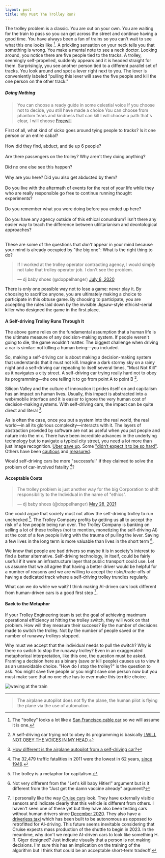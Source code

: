 ```yaml
---
layout: post
title: Why Must The Trolley Run?
---
```


The trolley problem is a classic. You are out on your own. You are waiting for the train to pass so you can get across the street and continue having a good time. You have always been a fan of trains so you can't wait to see what this one looks like&nbsp;[^1]. A prickling sensation on your neck tells you that something is wrong. You make a mental note to see a neck doctor. Looking around, you notice there are five people tied to the tracks. A trolley, seemingly self-propelled, suddenly appears and it is headed straight for them. Surprisingly, you see another person tied to a different parallel set of tracks. You look around and spot a lever right next to you. The lever is conveniently labeled "pulling this lever will save the five people and kill the one person on the other track." 


##### Doing Nothing


> You can choose a ready guide in some celestial voice
If you choose not to decide, you still have made a choice
You can choose from phantom fears and kindness that can kill
I will choose a path that's clear, I will choose [Freewill](https://www.youtube.com/watch?v=qn6GreRpPpU)

First of all, what kind of sicko goes around tying people to tracks? Is it one person or an entire cabal? <br/><br/>
How did they find, abduct, and tie up 6 people? <br/><br/>
Are there passengers on the trolley? Why aren't they doing anything? <br/><br/>
Did no one else see this happen? <br/><br/>
Why are you here? Did you also get abducted by them? <br/><br/>
Do you live with the aftermath of events for the rest of your life while they who are really responsible go free to continue running thought experiments? <br/><br/>
Do you remember what you were doing before you ended up here? <br/><br/>
Do you have any agency outside of this ethical conundrum? Isn't there any easier way to teach the difference between utilitarianism and deontological approaches? <br/><br/>

These are some of the questions that _don't_ appear in your mind because your mind is already occupied by "the big one": What is the right thing to do? 

<blockquote class="twitter-tweet"><p lang="en" dir="ltr">If I worked at the trolley operator contracting agency, I would simply not take that trolley operator job. I don&#39;t see the problem.</p>&mdash; dj baby shoes (@doppelhanger) <a href="https://twitter.com/doppelhanger/status/1280757650645385216?ref_src=twsrc%5Etfw">July 8, 2020</a></blockquote> <script async src="https://platform.twitter.com/widgets.js" charset="utf-8"></script>

There is only one possible way not to lose a game: never play it. By choosing to sacrifice anyone, you are ultimately making a choice to participate in this obtuse game. By choosing to participate, you are accepting the rules laid down by the invisible Jigsaw-style ethicist-serial killer who designed the game in the first place. 


#### A Self-driving Trolley Runs Through It


The above game relies on the fundamental assumption that a human life is the ultimate measure of any decision-making system. If people weren't going to die, the game wouldn't matter. The biggest challenge when driving a car is similar: not killing a human being&mdash;you included. 

So, making a self-driving car is about making a decision-making system that understands that it must not kill. Imagine a dark stormy sky on a rainy night and a self-driving car repeating to itself several times, "Must Not Kill" as it navigates a city street. A self-driving car trying really hard not to obey its programming&mdash;the one telling it to go from point A to point B&nbsp;[^2]. 

Silicon Valley and the culture of innovation it prides itself on and capitalism has an impact on human lives. Usually, this impact is abstracted into a web/mobile interface and it is easier to ignore the very human cost of decision-making systems. With self-driving cars, the impact can be quite direct and literal&nbsp;[^3].

As is often the case, once you put a system into the real world, the real world&mdash;in all its glorious complexity&mdash;interacts with it. The layers of abstraction provided by software are not as useful when you put people and nature into the mix. There have been incredible advances in the underlying technology but to navigate a typical city street, you need a lot more than just image recognition. [Uber gave up](https://www.cnn.com/2020/12/07/cars/uber-sells-self-driving/index.html). Some ["didn’t expect it to be so hard"](https://twitter.com/elonmusk/status/1411280212470366213). Others have been [cautious](https://www.verdict.co.uk/the-long-winding-road-to-self-driving-cars/) and [measured](https://www.reuters.com/business/autos-transportation/tesla-tells-regulator-that-full-self-driving-cars-may-not-be-achieved-by-year-2021-05-07/). 

Would self-driving cars be more "successful" if they claimed to solve the problem of car-involved fatality&nbsp;[^4]?


#### Acceptable Costs 


<blockquote class="twitter-tweet"><p lang="en" dir="ltr">The trolley problem is just another way for the big Corporation to shift responsibility to the Individual in the name of &quot;ethics&quot;.</p>&mdash; dj baby shoes (@doppelhanger) <a href="https://twitter.com/doppelhanger/status/1398294128039927810?ref_src=twsrc%5Etfw">May 28, 2021</a></blockquote> <script async src="https://platform.twitter.com/widgets.js" charset="utf-8"></script>

One could argue that society must not allow the self-driving trolley to run unchecked&nbsp;[^5]. The Trolley Company profits by getting us all to accept the risk of a few people being run over. The Trolley Company is banking on selling a lot of these trolleys (not to mention, monetizing the self-driving AI) at the cost of a few people living with the trauma of pulling the lever. Saving a few lives in the long term is more valuable than lives in the short term&nbsp;[^6]. 

We know that people are bad drivers so maybe it is in society's interest to find a better alternative. Self-driving technology, in itself, could be fairly useful if it were an infrastructure layer that public transport could use. Let us assume that we all agree that having a better driver would be helpful for a number of reasons and we are willing to accept the risks/trade-offs of having a dedicated track where a self-driving trolley trundles regularly.

What can we do while we wait? I think making AI-driven cars look different from human-driven cars is a good first step&nbsp;[^7].


#### Back to the Metaphor


If your Trolley Engineering team is set the goal of achieving maximum operational efficiency at hitting the trolley switch, they will work on that problem. How will they measure their success? By the number of decisions made to switch the trolley. Not by the number of people saved or the number of runaway trolleys stopped. 

Why must we accept that the individual needs to pull the switch? Why is there no switch to stop the runaway trolley? Even in an exaggerated metaphorical interpretation, like this one, the question must be asked. Framing a decision here as a binary (save or kill people) causes us to view it as an unavoidable choice. "How do I stop the trolley?" is the question to ask. You might save five people or you might save one person now but you must make sure that no one else has to ever make this terrible choice.

![waving at the train](https://user-images.githubusercontent.com/7941357/128569122-8f2ab756-34ba-4a61-8eef-bc71659b72f7.png)


---


[^1]: The "trolley" looks a lot like a [San Francisco cable car](https://en.wikipedia.org/wiki/San_Francisco_cable_car_system#Cars) so we will assume it is one.

[^2]: A self-driving car trying not to obey its programming is basically [I WILL NOT OBEY THE VOICES IN MY HEAD](http://bartsblackboard.com/i-will-not-obey-the-voices-in-my-head/season-11/625/).

[^3]: [How different is the airplane autopilot from a self-driving car?](https://www.aitrends.com/ai-insider/airplane-autopilot-systems-self-driving-car-ai/)
> The airplane autopilot does not fly the plane, the human pilot is flying the plane via the use of automation.

[^4]: The 32,479 traffic fatalities in 2011 were the lowest in 62 years, [since 1949](https://en.wikipedia.org/wiki/Motor_vehicle_fatality_rate_in_U.S._by_year#/media/File:US_traffic_deaths_per_VMT,_VMT,_per_capita,_and_total_annual_deaths.png).

[^5]: The trolley is a metaphor for capitalism.

[^6]: Not very different from the "Let's kill baby Hitler!" argument but is it different from the "Just get the damn vaccine already" argument?

[^7]: I personally like the way [Cruise cars](https://en.wikipedia.org/wiki/Cruise_(autonomous_vehicle)#/media/File:Cruise_Automation_Bolt_EV_third_generation_in_San_Francisco.jpg) look. They have externally visible sensors and indicate clearly that this vehicle is different from others. I haven't seen one of these yet but they have also been testing cars without human drivers since [December 2020](https://www.sfchronicle.com/business/article/Cruise-deploys-true-robot-cars-in-S-F-no-15788555.php). They also have a [driverless taxi](https://www.theverge.com/2020/1/21/21075977/cruise-driverless-car-gm-no-steering-wheel-pedals-ev-exclusive-first-look) which has been built to be autonomous as opposed to retrofitted for AI-driving. This future seems inevitable considering that Cruise expects mass production of the shuttle to begin in 2023. In the meantime, why don't we require AI-driven cars to look like something H. R. Giger designed? Just indicate visually that a person is not making decisions. I'm sure this has an implication on the training of the algorithm but I think that could be an acceptable short-term tradeoff.
